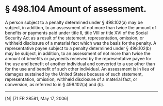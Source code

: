 # § 498.104   Amount of assessment.

A person subject to a penalty determined under § 498.102(a) may be subject, in addition, to an assessment of not more than twice the amount of benefits or payments paid under title II, title VIII or title XVI of the Social Security Act as a result of the statement, representation, omission, or withheld disclosure of a material fact which was the basis for the penalty. A representative payee subject to a penalty determined under § 498.102(b) may be subject, in addition, to an assessment of not more than twice the amount of benefits or payments received by the representative payee for the use and benefit of another individual and converted to a use other than for the use and benefit of such other individual. An assessment is in lieu of damages sustained by the United States because of such statement, representation, omission, withheld disclosure of a material fact, or conversion, as referred to in § 498.102(a) and (b).



---

[N] [71 FR 28581, May 17, 2006]





